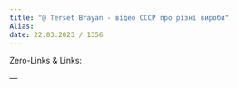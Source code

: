 ```yaml
---
title: "@ Terset Brayan - відео СССР про різні вироби"
Alias: 
date: 22.03.2023 / 1356  
---
```

Zero-Links & Links:  


—  

